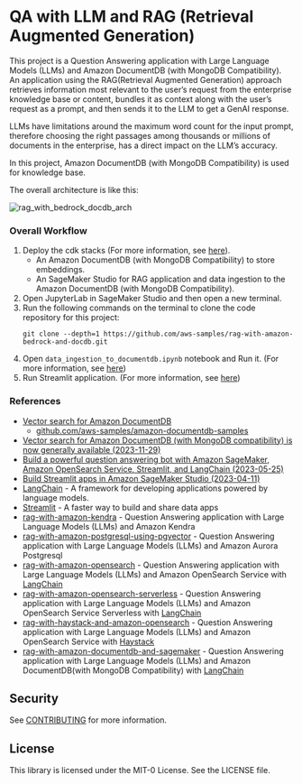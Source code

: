 # QA with LLM and RAG (Retrieval Augmented Generation)

This project is a Question Answering application with Large Language Models (LLMs) and Amazon DocumentDB (with MongoDB Compatibility). An application using the RAG(Retrieval Augmented Generation) approach retrieves information most relevant to the user’s request from the enterprise knowledge base or content, bundles it as context along with the user’s request as a prompt, and then sends it to the LLM to get a GenAI response.

LLMs have limitations around the maximum word count for the input prompt, therefore choosing the right passages among thousands or millions of documents in the enterprise, has a direct impact on the LLM’s accuracy.

In this project, Amazon DocumentDB (with MongoDB Compatibility) is used for knowledge base.

The overall architecture is like this:

![rag_with_bedrock_docdb_arch](./cdk_stacks/rag_with_bedrock_docdb_arch.svg)

### Overall Workflow

1. Deploy the cdk stacks (For more information, see [here](./cdk_stacks/README.md)).
   - An Amazon DocumentDB (with MongoDB Compatibility) to store embeddings.
   - An SageMaker Studio for RAG application and data ingestion to the Amazon DocumentDB (with MongoDB Compatibility).
2. Open JupyterLab in SageMaker Studio and then open a new terminal.
3. Run the following commands on the terminal to clone the code repository for this project:
   ```
   git clone --depth=1 https://github.com/aws-samples/rag-with-amazon-bedrock-and-docdb.git
   ```
4. Open `data_ingestion_to_documentdb.ipynb` notebook and Run it. (For more information, see [here](./data_ingestion_to_vectordb/data_ingestion_to_documentdb.ipynb))
5. Run Streamlit application. (For more information, see [here](./app/README.md))

### References

  * [Vector search for Amazon DocumentDB](https://docs.aws.amazon.com/documentdb/latest/developerguide/vector-search.html)
    * [github.com/aws-samples/amazon-documentdb-samples](https://github.com/aws-samples/amazon-documentdb-samples/)
  * [Vector search for Amazon DocumentDB (with MongoDB compatibility) is now generally available (2023-11-29)](https://aws.amazon.com/blogs/aws/vector-search-for-amazon-documentdb-with-mongodb-compatibility-is-now-generally-available/)
  * [Build a powerful question answering bot with Amazon SageMaker, Amazon OpenSearch Service, Streamlit, and LangChain (2023-05-25)](https://aws.amazon.com/blogs/machine-learning/build-a-powerful-question-answering-bot-with-amazon-sagemaker-amazon-opensearch-service-streamlit-and-langchain/)
  * [Build Streamlit apps in Amazon SageMaker Studio (2023-04-11)](https://aws.amazon.com/blogs/machine-learning/build-streamlit-apps-in-amazon-sagemaker-studio/)
  * [LangChain](https://python.langchain.com/docs/get_started/introduction.html) - A framework for developing applications powered by language models.
  * [Streamlit](https://streamlit.io/) - A faster way to build and share data apps
  * [rag-with-amazon-kendra](https://github.com/ksmin23/rag-with-amazon-kendra) - Question Answering application with Large Language Models (LLMs) and Amazon Kendra
  * [rag-with-amazon-postgresql-using-pgvector](https://github.com/aws-samples/rag-with-amazon-postgresql-using-pgvector) - Question Answering application with Large Language Models (LLMs) and Amazon Aurora Postgresql
  * [rag-with-amazon-opensearch](https://github.com/ksmin23/rag-with-amazon-opensearch) - Question Answering application with Large Language Models (LLMs) and Amazon OpenSearch Service with [LangChain](https://www.langchain.com/)
  * [rag-with-amazon-opensearch-serverless](https://github.com/aws-samples/rag-with-amazon-opensearch-serverless) - Question Answering application with Large Language Models (LLMs) and Amazon OpenSearch Service Serverless with [LangChain](https://www.langchain.com/)
  * [rag-with-haystack-and-amazon-opensearch](https://github.com/ksmin23/rag-with-haystack-and-amazon-opensearch) - Question Answering application with Large Language Models (LLMs) and Amazon OpenSearch Service with [Haystack](https://haystack.deepset.ai/)
  * [rag-with-amazon-documentdb-and-sagemaker](https://github.com/aws-samples/aws-kr-startup-samples/tree/main/gen-ai/rag-with-amazon-documentdb-and-sagemaker) - Question Answering application with Large Language Models (LLMs) and Amazon DocumentDB(with MongoDB Compatibility) with [LangChain](https://www.langchain.com/)

## Security

See [CONTRIBUTING](CONTRIBUTING.md#security-issue-notifications) for more information.

## License

This library is licensed under the MIT-0 License. See the LICENSE file.
